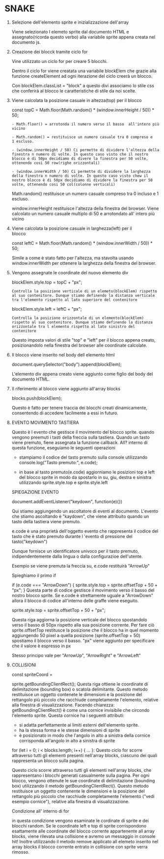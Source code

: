# SNAKE

1. Selezione dell'elemento sprite e inizializzazione dell'array 
    
    Viene selezionato l elemeto sprite dal documento HTML e assegnato(ricorda questo verbo)   alla     variabile sprite appena creata nel documento js.

2. Creazione dei blocck tramite ciclo for

     Vine utilizzato un ciclo for per creare 5 blocchi. 
     
     Dentro il ciclo for viene creatata una variabile blockElem 
     che grazie alla funzione createElement ad ogni iterazione del ciclo
     creerà un blocco.
     
     Con blockElem.classList = "block" a questo divi associamo lo stile css che conferirà al blocco le caratteristiche di stile da noi scelte.

3. Viene calcolata la posizione casuale in altezza(top) per il blocco

    const topC = Math.floor(Math.random() * (window.innerHeight / 50)) * 50;
      
       - Math.floor() = arrotonda il numero verso il basso  all'intero più vicino  

       - Math.random() = restituisce un numero casuale tra 0 compreso e 
       1 escluso.

       - (window.innerHeight / 50) Ci permette di dividere l'altezza della finestra n numero di volte. In questo caso visto che il nostro blocco è di 50px decidiamo di divere la finestra per 50 volte, ottenendo cosi 50 row(righe orizzontali)

       - (window.innerWidth / 50) Ci permette di dividere la larghezza
       della finestra n numero di volte. In questo caso visto chew il nostro blocco è di 50px decidiamo di dividere la finestra per 50 volte, ottenendo cosi 50 col(colonne verticali)

    Math.random() restituisce un numero casuale compreso tra 0 incluso e 1 escluso.

    window.innerHeight restituisce l'altezza della finestra del browser.
    Viene calcolato un numero casuale multiplo di 50 e arrotondato all'
    intero più vicino

4. Viene calcolata la posizione casuale in larghezza(left) per il   
    blocco

    const leftC = Math.floor(Math.random() * (window.innerWidth / 50)) * 50;
    
    Simile a come è stato fatto per l'altezza, ma stavolta usando window.innerWidth per ottenere la larghezza della finestra del browser.

5. Vengono assegnate le coordinate del nuovo elemento div

    blockElem.style.top = topC + "px";
       
       Controlla la posizione verticale di un elemeto(blockElem) rispetto al suo contenitore. Dunque stiamo definendo la distanza verticale tra l'elemento rispetto al lato superiore del contenitore

    blockElem.style.left = leftC + "px";

       Controlla la posizione orizzontale di un elemento(blockElem) rispetto al suo contenitore. Dunque stiamo definendo la distanza orizzontale tra l elemento rispetto al lato sinistro del contenitore  

    Questo imposta valori di stile "top" e "left" per il blocco appena creato, posizionandolo nella finestra del browser alle coordinate calcolate.

6. Il blocco viene inserito nel body dell elemento html  

    document.querySelector("body").append(blockElem);
    
    L'elemento div appena creato viene aggiunto come figlio del body del documento HTML.

7. Il riferimento al blocco viene aggiunto all'array blocks
   
   blocks.push(blockElem);

   Questo è fatto per tenere traccia dei blocchi creati dinamicamente,
   consentendo di accedere facilmente a essi in futuro.

8. EVENTO MOVIMENTO TASTIERA    

   Questo è l evento che gestisce il movimento del blocco sprite.
   quando vengono preemuti i tasti della freccia sulla tastiera.
   Quando un tasto viene premuto, fiene assegnata la funzione callback. All? interno di questa funzione, eseguiamo le seguenti operazioni

   - stampiamo il codice del tasto premuto sulla console
     utilizzando console.log("Tasto premuto:", e.code);

   - in base al tasto premuto(e.code) aggiorniamo le posizioni top
     e left del blocco sprite in modo da spostarlo in su, giu, destra e sinistra utilizzando sprite.style.top e sprite.style.left

   SPIEGAZIONE EVENTO
    
    document.addEventListener("keydown", function(e){})

    Qui stiamo aggiungendo un ascoltatore di eventi al documento.
    L'evento che stiamo ascoltando è "kaydown", che viene attribuito quando un tasto della tastiera viene premuto.

    e.code è una proprietà dell'oggetto evento che rappresenta il codice del tasto che è stato premuto durante l 'evento di pressione del tasto("keydown")
    
    Dunque fornisce un identificatore univoco per il tasto premuto, indipendentemente dalla lingua o dalla configurazioe dell'utente.

    Esempio
     se viene premuta la freccia su, e.code restituirà "ArrowUp"

   Spieghiamo il primo if
    
    if (e.code === "ArrowDown") {
        sprite.style.top = sprite.offsetTop + 50 + "px";
    }
     Questa parte di codice gestisce il movimento verso il basso del nostro blocco sprite. 
     Se e.code è strettamente uguale a "ArrowDown" allora il blocco di codice all'interno delle graffe viene eseguito.

     sprite.style.top = sprite.offsetTop + 50 + "px";
      
      Questa riga aggiorna la posizione verticale del blocco spostandolo verso il basso di 50px rispetto alla sua posizione corrente.
      Per fare ciò sprite.offsetTop restitusce la posizione che il blocco ha in quel momento aggiungendo 50 pixel a quella posizione (sprite.offsetTop + 50) spostiamo il blocco verso il basso.
      "px"
        viene aggiunto per specificare che il valore è espresso in px
     
     Stesso principo vale per "ArrowUp", "ArrowRight" e "ArrowLeft"

    
9. COLLISIONI
    
    const spriteCoord = 

    sprite.getBoundingClientRect(); Questa riga ottiene le coordinate di delimitazione
    (bounding box) o scatola delimitante.
    Questo metodo restituisce un oggetto contenete le dimensioni e la posizione del rettangolo più piccolo che racchiude completamente l'elemento, relative alla finestra di visualizzazione.
    Facendo chiarezza:
    getBoundingClientRect() è come una cornice invisibile che circondo l'elemento sprite. 
    Questa cornice ha i seguenti attributi:
    - si adatta perfettamente ai limiti esterni dell'elemento sprite.
    - ha la stessa forma e le stesse dimensioni di sprite
    - è posizionato in modo che l'angolo in alto a sinistra della cornice corrisponda all'angolo in alto a sinistra di sprite

    for (let i = 0; i < blocks.length; i++) { ... }: Questo ciclo for scorre attraverso tutti gli elementi presenti nell'array blocks, ciascuno dei quali rappresenta un blocco sulla pagina.

      Questo ciclo scorre attraverso tutti gli elementi nell'array blocks, che rappresentano i blocchi generati casualmente sulla pagina. Per ogni blocco, vengono ottenute le sue coordinate di delimitazione (bounding box)  utilizzando il metodo getBoundingClientRect(). Questo metodo restituisce un oggetto contenente le dimensioni e la posizione del rettangolo più piccolo che racchiude completamente l'elemento ("vedi esempio cornice"), relative alla finestra di visualizzazione.

    Condizione all' interno di for

      in questa condizione vengono esaminate le cordinate di sprite e dei blocchi random.
      Se le coordinate left e top di sprite corrispondono esattamente alle coordinate del blocco corrente appartenente all array blocks, viene rilevata una collisione e avremo un messaggio in console hit!
      Inoltre utilizzando il metodo remove applicato all elemeto inserito nel array blocks 
      il blocco corrente entrato in collisione con sprite verra rimosso.      


 


